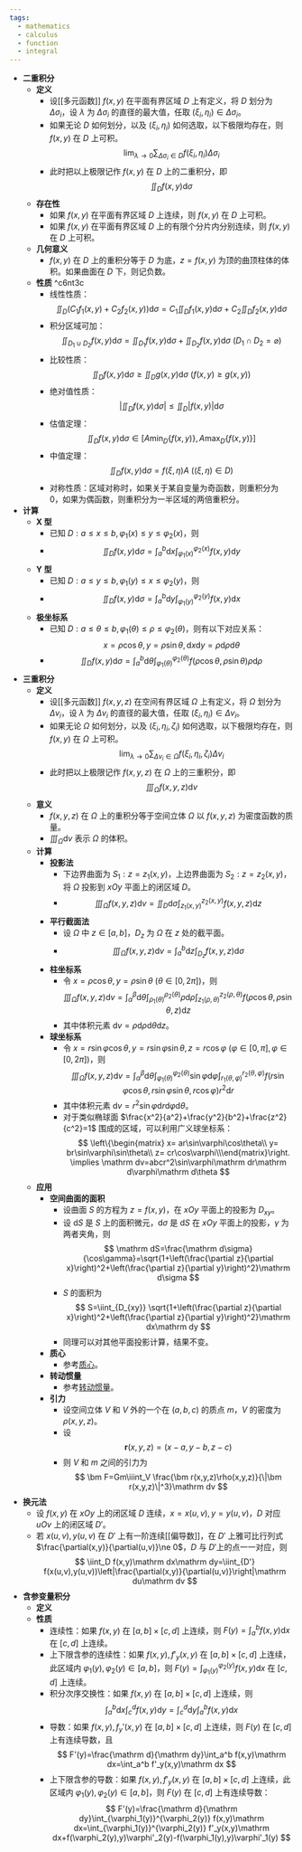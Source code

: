 ```yaml
---
tags:
  - mathematics
  - calculus
  - function
  - integral
---
```

- **二重积分**
	- **定义**
		- 设[[多元函数]] $f(x,y)$ 在平面有界区域 $D$ 上有定义，将 $D$ 划分为 $\Delta \sigma_i$，设 $\lambda$ 为 $\Delta\sigma_i$ 的直径的最大值，任取 $(\xi_i,\eta_i)\in \Delta\sigma_i$。
		- 如果无论 $D$ 如何划分，以及 $(\xi_i,\eta_i)$ 如何选取，以下极限均存在，则 $f(x,y)$ 在 $D$ 上可积。
		  $$
		  \lim_{\lambda\to 0} \sum_{\Delta\sigma_i\in D} f(\xi_i,\eta_i)\Delta\sigma_i
		  $$
		- 此时把以上极限记作 $f(x,y)$ 在 $D$ 上的二重积分，即
		  $$
		  \iint_D f(x,y)\mathrm d\sigma
		  $$
	- **存在性**
		- 如果 $f(x,y)$ 在平面有界区域 $D$ 上连续，则 $f(x,y)$ 在 $D$ 上可积。
		- 如果 $f(x,y)$ 在平面有界区域 $D$ 上的有限个分片内分别连续，则 $f(x,y)$ 在 $D$ 上可积。
	- **几何意义**
		- $f(x,y)$ 在 $D$ 上的重积分等于 $D$ 为底，$z=f(x,y)$ 为顶的曲顶柱体的体积。如果曲面在 $D$ 下，则记负数。
	- **性质** ^c6nt3c
		- 线性性质：
		  $$
		  \iint_D \left(C_1f_1(x,y)+C_2f_2(x,y)\right)\mathrm d\sigma=C_1\iint_D f_1(x,y)\mathrm d\sigma+C_2\iint_D f_2(x,y)\mathrm d\sigma
		  $$
		- 积分区域可加：
		  $$
		  \iint_{D_1\cup D_2}f(x,y)\mathrm d\sigma=\iint_{D_1}f(x,y)\mathrm d\sigma+\iint_{D_2}f(x,y)\mathrm d\sigma\ (D_1\cap D_2=\varnothing)
		  $$
		- 比较性质：
		  $$
		  \iint_D f(x,y)\mathrm d\sigma\ge \iint_D g(x,y)\mathrm d\sigma\ (f(x,y)\ge g(x,y))
		  $$
		- 绝对值性质：
		  $$
		  \left|\iint_D f(x,y)\mathrm d\sigma\right| \le \iint_D \left|f(x,y)\right|\mathrm d\sigma
		  $$
		- 估值定理：
		  $$
		  \iint_D f(x,y)\mathrm d\sigma\in\left[A\min_D\{f(x,y)\},A\max_D\{f(x,y)\}\right]
		  $$
		- 中值定理：
		  $$
		  \iint_D f(x,y)\mathrm d\sigma=f(\xi,\eta)A\ ((\xi,\eta)\in D)
		  $$
		- 对称性质：区域对称时，如果关于某自变量为奇函数，则重积分为 $0$，如果为偶函数，则重积分为一半区域的两倍重积分。
- **计算**
	- **X 型**
		- 已知 $D: a\le x\le b,\varphi_1(x)\le y\le\varphi_2(x)$，则
		- $$
		  \iint_D f(x,y)\mathrm d\sigma=\int_a^b\mathrm dx\int_{\varphi_1(x)}^{\varphi_2(x)} f(x,y)\mathrm dy
		  $$
	- **Y 型**
		- 已知 $D: a\le y\le b,\varphi_1(y)\le x\le\varphi_2(y)$，则
		- $$
		  \iint_D f(x,y)\mathrm d\sigma=\int_a^b\mathrm dy\int_{\varphi_1(y)}^{\varphi_2(y)} f(x,y)\mathrm dx
		  $$
	- **极坐标系**
		- 已知 $D: a\le\theta\le b,\varphi_1(\theta)\le\rho\le\varphi_2(\theta)$，则有以下对应关系：
		  $$
		  x=\rho\cos\theta,y=\rho\sin\theta,\mathrm dx\mathrm dy=\rho\mathrm d\rho\mathrm d\theta
		  $$
		- $$
		  \iint_D f(x,y)\mathrm d\sigma=\int_a^b\mathrm d\theta\int_{\varphi_1(\theta)}^{\varphi_2(\theta)} f(\rho\cos\theta,\rho\sin\theta)\rho\mathrm d\rho
		  $$
- **三重积分**
	- **定义**
		- 设[[多元函数]] $f(x,y,z)$ 在空间有界区域 $\Omega$ 上有定义，将 $\Omega$ 划分为 $\Delta v_i$，设 $\lambda$ 为 $\Delta v_i$ 的直径的最大值，任取 $(\xi_i,\eta_i)\in \Delta v_i$。
		- 如果无论 $\Omega$ 如何划分，以及 $(\xi_i,\eta_i,\zeta_i)$ 如何选取，以下极限均存在，则 $f(x,y)$ 在 $\Omega$ 上可积。
		  $$
		  \lim_{\lambda\to 0} \sum_{\Delta v_i\in \Omega} f(\xi_i,\eta_i,\zeta_i)\Delta v_i
		  $$
		- 此时把以上极限记作 $f(x,y,z)$ 在 $\Omega$ 上的三重积分，即
		  $$
		  \iiint_\Omega f(x,y,z)\mathrm dv
		  $$
	- **意义**
		- $f(x,y,z)$ 在 $\Omega$ 上的重积分等于空间立体 $\Omega$ 以 $f(x,y,z)$ 为密度函数的质量。
		- $\iiint_\Omega\mathrm dv$ 表示 $\Omega$ 的体积。
	- **计算**
		- **投影法**
			- 下边界曲面为 $S_1:z=z_1(x,y)$，上边界曲面为 $S_2:z=z_2(x,y)$，将 $\Omega$ 投影到 $xOy$ 平面上的闭区域 $D$。
			- $$
			  \iiint_\Omega f(x,y,z)\mathrm dv=\iint_D \mathrm d\sigma\int_{z_1(x,y)}^{z_2(x,y)} f(x,y,z)\mathrm dz
			  $$
		- **平行截面法**
			- 设 $\Omega$ 中 $z\in [a,b]$，$D_z$ 为 $\Omega$ 在 $z$ 处的截平面。
			- $$
			  \iiint_\Omega f(x,y,z)\mathrm dv=\int_a^b \mathrm dz\int_{D_z} f(x,y,z)\mathrm d\sigma
			  $$
		- **柱坐标系**
			- 令 $x=\rho\cos\theta,y=\rho\sin\theta\ (\theta\in[0,2\pi])$，则
			  $$
			  \iiint_\Omega f(x,y,z)\mathrm dv=\int_\alpha^\beta\mathrm d\theta\int_{\rho_1(\theta)}^{\rho_2(\theta)}\rho\mathrm d\rho\int_{z_1(\rho,\theta)}^{z_2(\rho,\theta)}f(\rho\cos\theta,\rho\sin\theta,z)\mathrm dz
			  $$
			- 其中体积元素 $\mathrm dv=\rho\mathrm d\rho\mathrm d\theta\mathrm dz$。
		- **球坐标系**
			- 令 $x=r\sin\varphi\cos\theta,y=r\sin\varphi\sin\theta,z=r\cos\varphi\ (\varphi\in[0,\pi],\varphi\in[0,2\pi])$，则
			  $$
			  \iiint_\Omega f(x,y,z)\mathrm dv=\int_\alpha^\beta\mathrm d\theta\int_{\varphi_1(\theta)}^{\varphi_2(\theta)}\sin\varphi\mathrm d\varphi\int_{r_1(\theta,\varphi)}^{r_2(\theta,\varphi)}f(r\sin\varphi\cos\theta,r\sin\varphi\sin\theta,r\cos\varphi)r^2\mathrm dr
			  $$
			- 其中体积元素 $\mathrm dv=r^2\sin\varphi\mathrm dr\mathrm d\varphi\mathrm d\theta$。
			- 对于类似椭球面 $\frac{x^2}{a^2}+\frac{y^2}{b^2}+\frac{z^2}{c^2}=1$ 围成的区域，可以利用广义球坐标系：
			  $$
			  \left\{\begin{matrix} x=  ar\sin\varphi\cos\theta\\ y=  br\sin\varphi\sin\theta\\ z=  cr\cos\varphi\\\end{matrix}\right. \implies \mathrm dv=abcr^2\sin\varphi\mathrm dr\mathrm d\varphi\mathrm d\theta
			  $$
	- **应用**
		- **空间曲面的面积**
			- 设曲面 $S$ 的方程为 $z=f(x,y)$，在 $xOy$ 平面上的投影为 $D_{xy}$。
			- 设 $\mathrm dS$ 是 $S$ 上的面积微元，$\mathrm d\sigma$ 是 $\mathrm dS$ 在 $xOy$ 平面上的投影，$\gamma$ 为两者夹角，则
			  $$
			  \mathrm dS=\frac{\mathrm d\sigma}{\cos\gamma}=\sqrt{1+\left(\frac{\partial z}{\partial x}\right)^2+\left(\frac{\partial z}{\partial y}\right)^2}\mathrm d\sigma
			  $$
			- $S$ 的面积为
			  $$
			  S=\iint_{D_{xy}} \sqrt{1+\left(\frac{\partial z}{\partial x}\right)^2+\left(\frac{\partial z}{\partial y}\right)^2}\mathrm dx\mathrm dy
			  $$
			- 同理可以对其他平面投影计算，结果不变。
		- **质心**
			- 参考[质心](质点系和质心#^pmrdyk)。
		- **转动惯量**
			- 参考[转动惯量](刚体的定轴转动#^essly2)。
		- **引力**
			- 设空间立体 $V$ 和 $V$ 外的一个在 $(a,b,c)$ 的质点 $m$，$V$ 的密度为 $\rho(x,y,z)$。
			- 设
			  $$
			  \bm r(x,y,z)=(x-a,y-b,z-c)
			  $$
			- 则 $V$ 和 $m$ 之间的引力为
			  $$
			  \bm F=Gm\iiint_V \frac{\bm r(x,y,z)\rho(x,y,z)}{\|\bm r(x,y,z)\|^3}\mathrm dv
			  $$
- **换元法**
	- 设 $f(x,y)$ 在 $xOy$ 上的闭区域 $D$ 连续，$x=x(u,v),y=y(u,v)$，$D$ 对应 $uOv$ 上的闭区域 $D'$。
	- 若 $x(u,v),y(u,v)$ 在 $D'$ 上有一阶连续[[偏导数]]，在 $D'$ 上雅可比行列式 $\frac{\partial(x,y)}{\partial(u,v)}\ne 0$，$D$ 与 $D'$上的点一一对应，则
	  $$
	  \iint_D f(x,y)\mathrm dx\mathrm dy=\iint_{D'} f(x(u,v),y(u,v))\left|\frac{\partial(x,y)}{\partial(u,v)}\right|\mathrm du\mathrm dv
	  $$
- **含参变量积分**
	- **定义**
	- **性质**
		- 连续性：如果 $f(x,y)$ 在 $[a,b]\times[c,d]$ 上连续，则 $F(y)=\int_a^b f(x,y)\mathrm dx$ 在 $[c,d]$ 上连续。
		- 上下限含参的连续性：如果 $f(x,y),f'_y(x,y)$ 在 $[a,b]\times[c,d]$ 上连续，此区域内 $\varphi_1(y),\varphi_2(y)\in[a,b]$，则 $F(y)=\int_{\varphi_1(y)}^{\varphi_2(y)} f(x,y)\mathrm dx$ 在 $[c,d]$ 上连续。
		- 积分次序交换性：如果 $f(x,y)$ 在 $[a,b]\times[c,d]$ 上连续，则
		  $$
		  \int_a^b\mathrm dx \int_c^d f(x,y)\mathrm dy=\int_c^d\mathrm dy \int_a^b f(x,y)\mathrm dx
		  $$
		- 导数：如果 $f(x,y),f_y'(x,y)$ 在 $[a,b]\times[c,d]$ 上连续，则 $F(y)$ 在 $[c,d]$ 上有连续导数，且
		  $$
		  F'(y)=\frac{\mathrm d}{\mathrm dy}\int_a^b f(x,y)\mathrm dx=\int_a^b f'_y(x,y)\mathrm dx
		  $$
		- 上下限含参的导数：如果 $f(x,y),f'_y(x,y)$ 在 $[a,b]\times[c,d]$ 上连续，此区域内 $\varphi_1(y),\varphi_2(y)\in[a,b]$，则 $F(y)$ 在 $[c,d]$ 上有连续导数：
		  $$
		  F'(y)=\frac{\mathrm d}{\mathrm dy}\int_{\varphi_1(y)}^{\varphi_2(y)} f(x,y)\mathrm dx=\int_{\varphi_1(y)}^{\varphi_2(y)} f'_y(x,y)\mathrm dx+f(\varphi_2(y),y)\varphi'_2(y)-f(\varphi_1(y),y)\varphi'_1(y)
		  $$